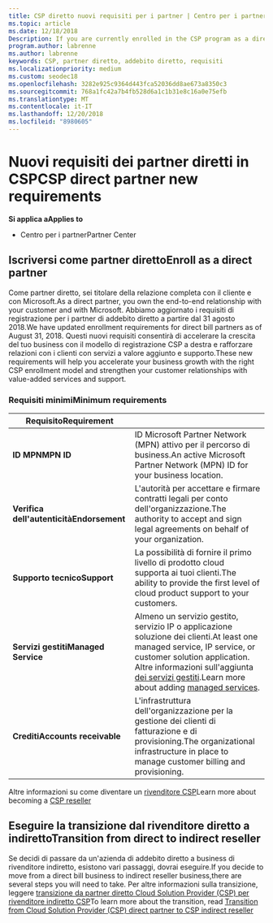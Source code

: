 ```yaml
---
title: CSP diretto nuovi requisiti per i partner | Centro per i partner
ms.topic: article
ms.date: 12/18/2018
Description: If you are currently enrolled in the CSP program as a direct partner, you should prepare to meet these updated support and services requirements.
program.author: labrenne
ms.author: labrenne
keywords: CSP, partner diretto, addebito diretto, requisiti
ms.localizationpriority: medium
ms.custom: seodec18
ms.openlocfilehash: 3282e925c9364d443fca52036dd8ae673a8350c3
ms.sourcegitcommit: 768a1fc42a7b4fb528d6a1c1b31e8c16a0e75efb
ms.translationtype: MT
ms.contentlocale: it-IT
ms.lasthandoff: 12/20/2018
ms.locfileid: "8980605"
---
```

# <a name="csp-direct-partner-new-requirements"></a><span data-ttu-id="f600c-103">Nuovi requisiti dei partner diretti in CSP</span><span class="sxs-lookup"><span data-stu-id="f600c-103">CSP direct partner new requirements</span></span>

**<span data-ttu-id="f600c-104">Si applica a</span><span class="sxs-lookup"><span data-stu-id="f600c-104">Applies to</span></span>**

- <span data-ttu-id="f600c-105">Centro per i partner</span><span class="sxs-lookup"><span data-stu-id="f600c-105">Partner Center</span></span>

## <a name="enroll-as-a-direct-partner"></a><span data-ttu-id="f600c-106">Iscriversi come partner diretto</span><span class="sxs-lookup"><span data-stu-id="f600c-106">Enroll as a direct partner</span></span>

<span data-ttu-id="f600c-107">Come partner diretto, sei titolare della relazione completa con il cliente e con Microsoft.</span><span class="sxs-lookup"><span data-stu-id="f600c-107">As a direct partner, you own the end-to-end relationship with your customer and with Microsoft.</span></span> <span data-ttu-id="f600c-108">Abbiamo aggiornato i requisiti di registrazione per i partner di addebito diretto a partire dal 31 agosto 2018.</span><span class="sxs-lookup"><span data-stu-id="f600c-108">We have updated enrollment requirements for direct bill partners as of August 31, 2018.</span></span> <span data-ttu-id="f600c-109">Questi nuovi requisiti consentirà di accelerare la crescita del tuo business con il modello di registrazione CSP a destra e rafforzare relazioni con i clienti con servizi a valore aggiunto e supporto.</span><span class="sxs-lookup"><span data-stu-id="f600c-109">These new requirements will help you accelerate your business growth with the right CSP enrollment model and strengthen your customer relationships with value-added services and support.</span></span> 

### <a name="minimum-requirements"></a><span data-ttu-id="f600c-110">Requisiti minimi</span><span class="sxs-lookup"><span data-stu-id="f600c-110">Minimum requirements</span></span>

|**<span data-ttu-id="f600c-111">Requisito</span><span class="sxs-lookup"><span data-stu-id="f600c-111">Requirement</span></span>**|                             |
|--------------------------------|--------------------------------------------------------------|
|**<span data-ttu-id="f600c-112">ID MPN</span><span class="sxs-lookup"><span data-stu-id="f600c-112">MPN ID</span></span>**   |<span data-ttu-id="f600c-113">ID Microsoft Partner Network (MPN) attivo per il percorso di business.</span><span class="sxs-lookup"><span data-stu-id="f600c-113">An active Microsoft Partner Network (MPN) ID for your business location.</span></span>   |
|**<span data-ttu-id="f600c-114">Verifica dell'autenticità</span><span class="sxs-lookup"><span data-stu-id="f600c-114">Endorsement</span></span>**   |<span data-ttu-id="f600c-115">L'autorità per accettare e firmare contratti legali per conto dell'organizzazione.</span><span class="sxs-lookup"><span data-stu-id="f600c-115">The authority to accept and sign legal agreements on behalf of your organization.</span></span>|
|**<span data-ttu-id="f600c-116">Supporto tecnico</span><span class="sxs-lookup"><span data-stu-id="f600c-116">Support</span></span>**   |<span data-ttu-id="f600c-117">La possibilità di fornire il primo livello di prodotto cloud supporta ai tuoi clienti.</span><span class="sxs-lookup"><span data-stu-id="f600c-117">The ability to provide the first level of cloud product support to your customers.</span></span>|
|**<span data-ttu-id="f600c-118">Servizi gestiti</span><span class="sxs-lookup"><span data-stu-id="f600c-118">Managed Service</span></span>**   |<span data-ttu-id="f600c-119">Almeno un servizio gestito, servizio IP o applicazione soluzione dei clienti.</span><span class="sxs-lookup"><span data-stu-id="f600c-119">At least one managed service, IP service, or customer solution application.</span></span> <span data-ttu-id="f600c-120">Altre informazioni sull'aggiunta [dei servizi gestiti](https://partner.microsoft.com/en-US/business-opportunities/managed-services-provider).</span><span class="sxs-lookup"><span data-stu-id="f600c-120">Learn more about adding [managed services](https://partner.microsoft.com/en-US/business-opportunities/managed-services-provider).</span></span>|
|**<span data-ttu-id="f600c-121">Crediti</span><span class="sxs-lookup"><span data-stu-id="f600c-121">Accounts receivable</span></span>** |<span data-ttu-id="f600c-122">L'infrastruttura dell'organizzazione per la gestione dei clienti di fatturazione e di provisioning.</span><span class="sxs-lookup"><span data-stu-id="f600c-122">The organizational infrastructure in place to manage customer billing and provisioning.</span></span> 

<span data-ttu-id="f600c-123">Altre informazioni su come diventare un [rivenditore CSP](https://partner.microsoft.com/cloud-solution-provider)</span><span class="sxs-lookup"><span data-stu-id="f600c-123">Learn more about becoming a [CSP reseller](https://partner.microsoft.com/cloud-solution-provider)</span></span>

## <a name="transition-from-direct-to-indirect-reseller"></a><span data-ttu-id="f600c-124">Eseguire la transizione dal rivenditore diretto a indiretto</span><span class="sxs-lookup"><span data-stu-id="f600c-124">Transition from direct to indirect reseller</span></span>

<span data-ttu-id="f600c-125">Se decidi di passare da un'azienda di addebito diretto a business di rivenditore indiretto, esistono vari passaggi, dovrai eseguire.</span><span class="sxs-lookup"><span data-stu-id="f600c-125">If you decide to move from a direct bill business to indirect reseller business,there are several steps you will need to take.</span></span> <span data-ttu-id="f600c-126">Per altre informazioni sulla transizione, leggere [transizione da partner diretto Cloud Solution Provider (CSP) per rivenditore indiretto CSP](transition-direct-to-indirect)</span><span class="sxs-lookup"><span data-stu-id="f600c-126">To learn more about the transition, read [Transition from Cloud Solution Provider (CSP) direct partner to CSP indirect reseller](transition-direct-to-indirect)</span></span> 